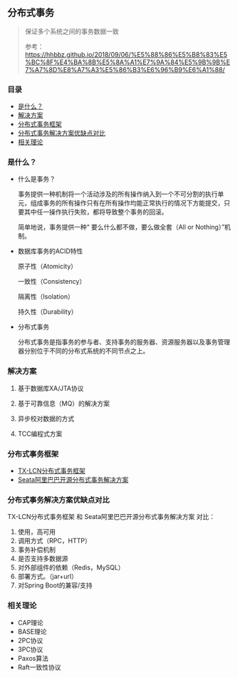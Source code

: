 ## 分布式事务 

> 保证多个系统之间的事务数据一致
> 
> 参考：  https://hhbbz.github.io/2018/09/06/%E5%88%86%E5%B8%83%E5%BC%8F%E4%BA%8B%E5%8A%A1%E7%9A%84%E5%9B%9B%E7%A7%8D%E8%A7%A3%E5%86%B3%E6%96%B9%E6%A1%88/

### 目录
* [是什么？](#是什么？)
* [解决方案](#解决方案)
* [分布式事务框架](#分布式事务框架)
* [分布式事务解决方案优缺点对比](#分布式事务解决方案优缺点对比)
* [相关理论](#相关理论)


### 是什么？

* 什么是事务？

    事务提供一种机制将一个活动涉及的所有操作纳入到一个不可分割的执行单元，组成事务的所有操作只有在所有操作均能正常执行的情况下方能提交，只要其中任一操作执行失败，都将导致整个事务的回滚。

    简单地说，事务提供一种“ 要么什么都不做，要么做全套（All or Nothing）”机制。

* 数据库事务的ACID特性

    原子性（Atomicity）
    
    一致性（Consistency）
    
    隔离性（Isolation）
    
    持久性（Durability）
    
* 分布式事务

    分布式事务是指事务的参与者、支持事务的服务器、资源服务器以及事务管理器分别位于不同的分布式系统的不同节点之上。

### 解决方案

1. 基于数据库XA/JTA协议

2. 基于可靠信息（MQ）的解决方案

3. 异步校对数据的方式

4. TCC编程式方案

### 分布式事务框架

* [TX-LCN分布式事务框架](../../Component/TX-LCN.md)
* [Seata阿里巴巴开源分布式事务解决方案](../../Component/SOFAStack/Seata.md)

### 分布式事务解决方案优缺点对比

TX-LCN分布式事务框架 和 Seata阿里巴巴开源分布式事务解决方案 对比：
1. 使用，高可用
2. 调用方式（RPC，HTTP）
3. 事务补偿机制
4. 是否支持多数据源
5. 对外部组件的依赖（Redis，MySQL）
6. 部署方式。（jar+url）
7. 对Spring Boot的兼容/支持

### 相关理论

* CAP理论
* BASE理论
* 2PC协议
* 3PC协议
* Paxos算法
* Raft一致性协议



